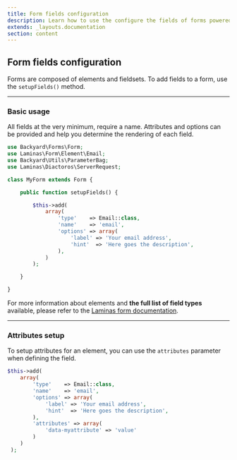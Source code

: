```yaml
---
title: Form fields configuration
description: Learn how to use the configure the fields of forms powered by the Backyard framework.
extends: _layouts.documentation
section: content
---
```


## Form fields configuration

Forms are composed of elements and fieldsets. To add fields to a form, use the `setupFields()` method.

<hr>

### Basic usage

All fields at the very minimum, require a name. Attributes and options can be provided and help you determine the rendering of each field.

```php
use Backyard\Forms\Form;
use Laminas\Form\Element\Email;
use Backyard\Utils\ParameterBag;
use Laminas\Diactoros\ServerRequest;

class MyForm extends Form {

    public function setupFields() {

        $this->add(
            array(
                'type'    => Email::class,
                'name'    => 'email',
                'options' => array(
                    'label' => 'Your email address',
                    'hint'  => 'Here goes the description',
                ),
            )
        );

    }

}
```

For more information about elements and **the full list of field types** available, please refer to the [Laminas form documentation](https://docs.laminas.dev/laminas-form/element/element/).

<hr>

### Attributes setup

To setup attributes for an element, you can use the `attributes` parameter when defining the field.

```php
$this->add(
    array(
        'type'    => Email::class,
        'name'    => 'email',
        'options' => array(
            'label' => 'Your email address',
            'hint'  => 'Here goes the description',
        ),
		'attributes' => array(
			'data-myattribute' => 'value'
		)
    )
 );
```
